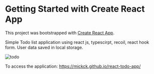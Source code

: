 # Getting Started with Create React App

This project was bootstrapped with [Create React App](https://github.com/facebook/create-react-app).

Simple Todo list application using react js, typescirpt, recoil, react hook form. 
User data saved in local storage.

![todo](https://user-images.githubusercontent.com/49193381/204221262-2ad35cf8-347c-4b14-af7d-a70fc688ecb7.png)

To access the application: https://mickck.github.io/react-todo-app/
